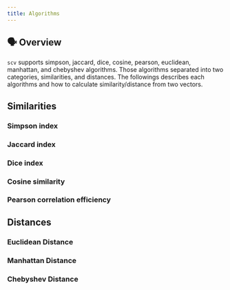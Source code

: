 ```yaml
---
title: Algorithms
---
```


## :speaking_head: Overview

`scv` supports simpson, jaccard, dice, cosine, pearson, euclidean, manhattan, and chebyshev algorithms.
Those algorithms separated into two categories, similarities, and distances.
The followings describes each algorithms and how to calculate similarity/distance from two vectors.



## Similarities

### Simpson index

### Jaccard index

### Dice index

### Cosine similarity

### Pearson correlation efficiency

## Distances

### Euclidean Distance

### Manhattan Distance

### Chebyshev Distance
